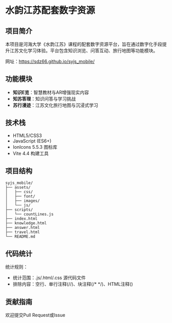 
# 水韵江苏配套数字资源

## 项目简介
本项目是河海大学《水韵江苏》课程的配套数字资源平台，旨在通过数字化手段提升江苏文化学习体验。平台包含知识浏览、问答互动、旅行地图等功能模块。

网址：https://sdz66.github.io/syjs_mobile/


## 功能模块
- **知识E览**：智慧教材与AR增强现实内容
- **知苏答理**：知识问答与学习挑战
- **苏行漫迹**：江苏文化旅行地图与沉浸式学习

## 技术栈
- HTML5/CSS3
- JavaScript (ES6+)
- IonIcons 5.5.3 图标库
- Vite 4.4 构建工具

## 项目结构
```
syjs_mobile/
├── assets/
│   ├── css/
│   ├── font/
│   ├── images/
│   └── js/
├── scripts/
│   └── countLines.js
├── index.html
├── knowledge.html
├── answer.html
├── travel.html
└── README.md
```

## 代码统计
统计规则：
- 统计范围：.js/.html/.css 源代码文件
- 排除内容：空行、单行注释(//)、块注释(/* */)、HTML注释(<!-- -->)

## 贡献指南
欢迎提交Pull Request或Issue
